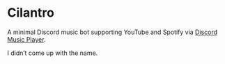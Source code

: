 # Cilantro

A minimal Discord music bot supporting YouTube and Spotify via [Discord Music Player](https://discord-music-player.js.org/).

I didn’t come up with the name.
